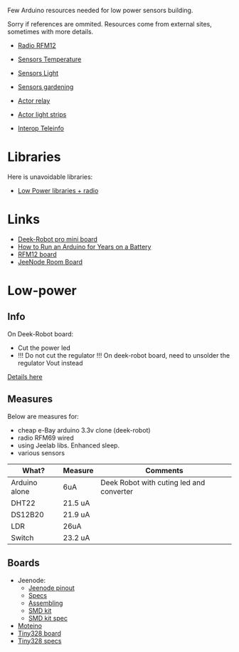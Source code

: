 Few Arduino resources needed for low power sensors building.

Sorry if references are ommited.
Resources come from external sites, sometimes with more details. 

* [Radio RFM12](radio.md)

* [Sensors Temperature](sensors-temp.md)

* [Sensors Light](sensors-light.md)

* [Sensors gardening](sensors-garden.md)

* [Actor relay](actor-relay.md)

* [Actor light strips](actor-lights.md)

* [Interop Teleinfo](interop-teleinfo.md)



# Libraries

Here is unavoidable libraries:
* [Low Power libraries + radio](https://github.com/jcw/jeelib)


# Links

* [Deek-Robot pro mini board](http://arduino-board.com/boards/dr-pro-mini)
* [How to Run an Arduino for Years on a Battery](http://www.openhomeautomation.net/arduino-battery/)
* [RFM12 board](http://hallard.me/tag/rfm69cw/)
* [JeeNode Room Board](http://jeelabs.net/projects/hardware/wiki/Room_Board)


# Low-power

## Info

On Deek-Robot board:
* Cut the power led
* !!! Do not cut the regulator !!! On deek-robot board, need to unsolder the regulator Vout instead

[Details here](http://forum.mysensors.org/topic/230/power-conservation-with-battery-powered-sensors)

## Measures

Below are measures for:
- cheap e-Bay arduino 3.3v clone (deek-robot)
- radio RFM69 wired
- using Jeelab libs. Enhanced sleep.
- various sensors

| What? | Measure | Comments |
| ----- | ----- | ----- |
| Arduino alone | 6uA | Deek Robot with cuting led and converter |
| DHT22 | 21.5 uA | |
| DS12B20 | 21.9 uA | |
| LDR | 26uA | |
| Switch | 23.2 uA | |


## Boards

* Jeenode:
  * [Jeenode pinout](http://jeelabs.net/projects/hardware/wiki/Pinouts)
  * [Specs](http://jeelabs.net/projects/hardware/wiki/JeeNode)
  * [Assembling](http://jeelabs.org/2010/09/26/assembling-the-jeenode-v5/)
  * [SMD kit](http://jeelabs.org/tag/jeesmd/)
  * [SMD kit spec](http://jeelabs.net/projects/hardware/wiki/SMD_Kit)
* [Moteino](http://lowpowerlab.com/moteino/#specs)
* [Tiny328 board](http://solderpad.com/nathanchantrell/tiny328-wireless-arduino-clone/)
* [Tiny328 specs](http://nathan.chantrell.net/20130923/tiny328-mini-wireless-arduino-clone/)
